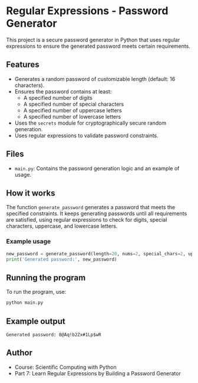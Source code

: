 # Regular Expressions - Password Generator

This project is a secure password generator in Python that uses regular expressions to ensure the generated password meets certain requirements.

## Features
- Generates a random password of customizable length (default: 16 characters).
- Ensures the password contains at least:
  - A specified number of digits
  - A specified number of special characters
  - A specified number of uppercase letters
  - A specified number of lowercase letters
- Uses the `secrets` module for cryptographically secure random generation.
- Uses regular expressions to validate password constraints.

## Files
- `main.py`: Contains the password generation logic and an example of usage.

## How it works
The function `generate_password` generates a password that meets the specified constraints. It keeps generating passwords until all requirements are satisfied, using regular expressions to check for digits, special characters, uppercase, and lowercase letters.

### Example usage
```python
new_password = generate_password(length=20, nums=2, special_chars=2, uppercase=2, lowercase=2)
print('Generated password:', new_password)
```

## Running the program
To run the program, use:

```bash
python main.py
```

## Example output
```
Generated password: 8@Aq!b2Zx#1Lp$wR
```

## Author
- Course: Scientific Computing with Python
- Part 7: Learn Regular Expressions by Building a Password Generator